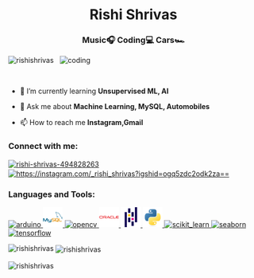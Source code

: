 <h1 align="center"> Rishi Shrivas</h1>
<h3 align="center">Music🎧  Coding💻  Cars🏎</h3>
<img align="right" alt="coding" width="400" src="https://i.pinimg.com/originals/38/30/4d/38304daec650bb74c40c71d65237b734.gif">

<p align="left"> <img src="https://komarev.com/ghpvc/?username=rishishrivas&label=Profile%20views&color=0e75b6&style=flat" alt="rishishrivas" /> </p>

<p align="left"> <a href="https://twitter.com/" target="blank"><img src="https://img.shields.io/twitter/follow/?logo=twitter&style=for-the-badge" alt="" /></a> </p>

- 🌱 I’m currently learning **Unsupervised ML, AI**

- 💬 Ask me about **Machine Learning, MySQL, Automobiles**

- 📫 How to reach me **Instagram,Gmail**

<h3 align="left">Connect with me:</h3>
<p align="left">
<a href="https://linkedin.com/in/rishi-shrivas-494828263" target="blank"><img align="center" src="https://raw.githubusercontent.com/rahuldkjain/github-profile-readme-generator/master/src/images/icons/Social/linked-in-alt.svg" alt="rishi-shrivas-494828263" height="30" width="40" /></a>
<a href="https://instagram.com/https://instagram.com/_rishi_shrivas?igshid=ogq5zdc2odk2za==" target="blank"><img align="center" src="https://raw.githubusercontent.com/rahuldkjain/github-profile-readme-generator/master/src/images/icons/Social/instagram.svg" alt="https://instagram.com/_rishi_shrivas?igshid=ogq5zdc2odk2za==" height="30" width="40" /></a>
</p>

<h3 align="left">Languages and Tools:</h3>
<p align="left"> <a href="https://www.arduino.cc/" target="_blank" rel="noreferrer"> <img src="https://cdn.worldvectorlogo.com/logos/arduino-1.svg" alt="arduino" width="40" height="40"/> </a> <a href="https://www.mysql.com/" target="_blank" rel="noreferrer"> <img src="https://raw.githubusercontent.com/devicons/devicon/master/icons/mysql/mysql-original-wordmark.svg" alt="mysql" width="40" height="40"/> </a> <a href="https://opencv.org/" target="_blank" rel="noreferrer"> <img src="https://www.vectorlogo.zone/logos/opencv/opencv-icon.svg" alt="opencv" width="40" height="40"/> </a> <a href="https://www.oracle.com/" target="_blank" rel="noreferrer"> <img src="https://raw.githubusercontent.com/devicons/devicon/master/icons/oracle/oracle-original.svg" alt="oracle" width="40" height="40"/> </a> <a href="https://pandas.pydata.org/" target="_blank" rel="noreferrer"> <img src="https://raw.githubusercontent.com/devicons/devicon/2ae2a900d2f041da66e950e4d48052658d850630/icons/pandas/pandas-original.svg" alt="pandas" width="40" height="40"/> </a> <a href="https://www.python.org" target="_blank" rel="noreferrer"> <img src="https://raw.githubusercontent.com/devicons/devicon/master/icons/python/python-original.svg" alt="python" width="40" height="40"/> </a> <a href="https://scikit-learn.org/" target="_blank" rel="noreferrer"> <img src="https://upload.wikimedia.org/wikipedia/commons/0/05/Scikit_learn_logo_small.svg" alt="scikit_learn" width="40" height="40"/> </a> <a href="https://seaborn.pydata.org/" target="_blank" rel="noreferrer"> <img src="https://seaborn.pydata.org/_images/logo-mark-lightbg.svg" alt="seaborn" width="40" height="40"/> </a> <a href="https://www.tensorflow.org" target="_blank" rel="noreferrer"> <img src="https://www.vectorlogo.zone/logos/tensorflow/tensorflow-icon.svg" alt="tensorflow" width="40" height="40"/> </a> </p>

<p><img align="left" src="https://github-readme-stats.vercel.app/api/top-langs?username=rishishrivas&show_icons=true&locale=en&layout=compact" alt="rishishrivas" /></p>

<p>&nbsp;<img align="center" src="https://github-readme-stats.vercel.app/api?username=rishishrivas&show_icons=true&locale=en" alt="rishishrivas" /></p>

<p><img align="center" src="https://github-readme-streak-stats.herokuapp.com/?user=rishishrivas&" alt="rishishrivas" /></p>
